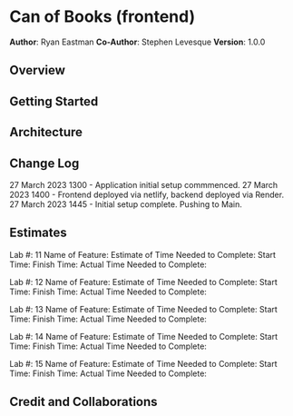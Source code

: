 # Can of Books (frontend)

**Author**: Ryan Eastman
**Co-Author**: Stephen Levesque
**Version**: 1.0.0

## Overview
<!-- Provide a high level overview of what this application is and why you are building it, beyond the fact that it's an assignment for this class. (i.e. What's your problem domain?) -->

## Getting Started
<!-- What are the steps that a user must take in order to build this app on their own machine and get it running? -->

## Architecture
<!-- Provide a detailed description of the application design. What technologies (languages, libraries, etc) you're using, and any other relevant design information. -->

## Change Log
<!-- Use this area to document the iterative changes made to your application as each feature is successfully implemented. Use time stamps. Here's an example:

01-01-2001 4:59pm - Application now has a fully-functional express server, with a GET route for the location resource. -->

27 March 2023 1300 - Application initial setup commmenced.
27 March 2023 1400 - Frontend deployed via netlify, backend deployed via Render.
27 March 2023 1445 - Initial setup complete. Pushing to Main.

## Estimates

Lab #: 11
Name of Feature:
Estimate of Time Needed to Complete:
Start Time:
Finish Time:
Actual Time Needed to Complete:

Lab #: 12
Name of Feature:
Estimate of Time Needed to Complete:
Start Time:
Finish Time:
Actual Time Needed to Complete:

Lab #: 13
Name of Feature:
Estimate of Time Needed to Complete:
Start Time:
Finish Time:
Actual Time Needed to Complete:

Lab #: 14
Name of Feature:
Estimate of Time Needed to Complete:
Start Time:
Finish Time:
Actual Time Needed to Complete:

Lab #: 15
Name of Feature:
Estimate of Time Needed to Complete:
Start Time:
Finish Time:
Actual Time Needed to Complete:

## Credit and Collaborations
<!-- Give credit (and a link) to other people or resources that helped you build this application. -->
